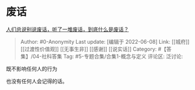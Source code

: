 # 废话
[人们总说别说废话，听了一堆废话，到底什么是废话？](https://www.zhihu.com/question/35132214/answer/2519414179)

> Author: #0-Anonymity
> Last update: [编辑于 2022-06-08]
> Link: [[城府]] [[过渡性价值观]] [[无事生非]] [[感谢]] [[说实话]]
> Category: #【答集】/04-社科答集
> Tag: #5-专题合集/合集1-概念与定义
> 评论区:
> 泛讨论:

既不影响任何人的行为

也没有任何人会记得的话。
